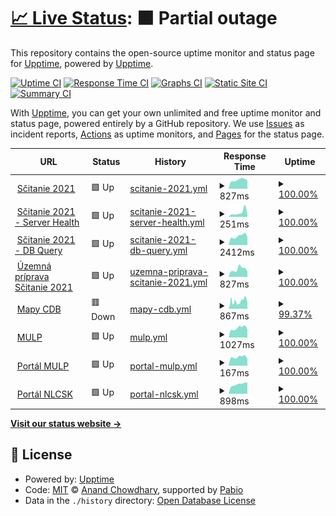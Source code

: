 # [📈 Live Status](https://demo.upptime.js.org): <!--live status--> **🟧 Partial outage**

This repository contains the open-source uptime monitor and status page for [Upptime](https://upptime.js.org), powered by [Upptime](https://github.com/upptime/upptime).

[![Uptime CI](https://github.com/d-michal/upptime/workflows/Uptime%20CI/badge.svg)](https://github.com/d-michal/upptime/actions?query=workflow%3A%22Uptime+CI%22)
[![Response Time CI](https://github.com/d-michal/upptime/workflows/Response%20Time%20CI/badge.svg)](https://github.com/d-michal/upptime/actions?query=workflow%3A%22Response+Time+CI%22)
[![Graphs CI](https://github.com/d-michal/upptime/workflows/Graphs%20CI/badge.svg)](https://github.com/d-michal/upptime/actions?query=workflow%3A%22Graphs+CI%22)
[![Static Site CI](https://github.com/d-michal/upptime/workflows/Static%20Site%20CI/badge.svg)](https://github.com/d-michal/upptime/actions?query=workflow%3A%22Static+Site+CI%22)
[![Summary CI](https://github.com/d-michal/upptime/workflows/Summary%20CI/badge.svg)](https://github.com/d-michal/upptime/actions?query=workflow%3A%22Summary+CI%22)

With [Upptime](https://upptime.js.org), you can get your own unlimited and free uptime monitor and status page, powered entirely by a GitHub repository. We use [Issues](https://github.com/upptime/upptime/issues) as incident reports, [Actions](https://github.com/d-michal/upptime/actions) as uptime monitors, and [Pages](https://demo.upptime.js.org) for the status page.

<!--start: status pages-->
<!-- This summary is generated by Upptime (https://github.com/upptime/upptime) -->
<!-- Do not edit this manually, your changes will be overwritten -->
<!-- prettier-ignore -->
| URL | Status | History | Response Time | Uptime |
| --- | ------ | ------- | ------------- | ------ |
| <img alt="" src="https://icons.duckduckgo.com/ip3/gis.scitanie.sk.ico" height="13"> [Sčitanie 2021](https://gis.scitanie.sk/portal/apps/sites/#/obyvatelia) | 🟩 Up | [scitanie-2021.yml](https://github.com/d-michal/upptime/commits/HEAD/history/scitanie-2021.yml) | <details><summary><img alt="Response time graph" src="./graphs/scitanie-2021/response-time-week.png" height="20"> 827ms</summary><br><a href="https://d-michal.github.io/upptime/history/scitanie-2021"><img alt="Response time 797" src="https://img.shields.io/endpoint?url=https%3A%2F%2Fraw.githubusercontent.com%2Fd-michal%2Fupptime%2FHEAD%2Fapi%2Fscitanie-2021%2Fresponse-time.json"></a><br><a href="https://d-michal.github.io/upptime/history/scitanie-2021"><img alt="24-hour response time 796" src="https://img.shields.io/endpoint?url=https%3A%2F%2Fraw.githubusercontent.com%2Fd-michal%2Fupptime%2FHEAD%2Fapi%2Fscitanie-2021%2Fresponse-time-day.json"></a><br><a href="https://d-michal.github.io/upptime/history/scitanie-2021"><img alt="7-day response time 827" src="https://img.shields.io/endpoint?url=https%3A%2F%2Fraw.githubusercontent.com%2Fd-michal%2Fupptime%2FHEAD%2Fapi%2Fscitanie-2021%2Fresponse-time-week.json"></a><br><a href="https://d-michal.github.io/upptime/history/scitanie-2021"><img alt="30-day response time 797" src="https://img.shields.io/endpoint?url=https%3A%2F%2Fraw.githubusercontent.com%2Fd-michal%2Fupptime%2FHEAD%2Fapi%2Fscitanie-2021%2Fresponse-time-month.json"></a><br><a href="https://d-michal.github.io/upptime/history/scitanie-2021"><img alt="1-year response time 797" src="https://img.shields.io/endpoint?url=https%3A%2F%2Fraw.githubusercontent.com%2Fd-michal%2Fupptime%2FHEAD%2Fapi%2Fscitanie-2021%2Fresponse-time-year.json"></a></details> | <details><summary><a href="https://d-michal.github.io/upptime/history/scitanie-2021">100.00%</a></summary><a href="https://d-michal.github.io/upptime/history/scitanie-2021"><img alt="All-time uptime 100.00%" src="https://img.shields.io/endpoint?url=https%3A%2F%2Fraw.githubusercontent.com%2Fd-michal%2Fupptime%2FHEAD%2Fapi%2Fscitanie-2021%2Fuptime.json"></a><br><a href="https://d-michal.github.io/upptime/history/scitanie-2021"><img alt="24-hour uptime 100.00%" src="https://img.shields.io/endpoint?url=https%3A%2F%2Fraw.githubusercontent.com%2Fd-michal%2Fupptime%2FHEAD%2Fapi%2Fscitanie-2021%2Fuptime-day.json"></a><br><a href="https://d-michal.github.io/upptime/history/scitanie-2021"><img alt="7-day uptime 100.00%" src="https://img.shields.io/endpoint?url=https%3A%2F%2Fraw.githubusercontent.com%2Fd-michal%2Fupptime%2FHEAD%2Fapi%2Fscitanie-2021%2Fuptime-week.json"></a><br><a href="https://d-michal.github.io/upptime/history/scitanie-2021"><img alt="30-day uptime 100.00%" src="https://img.shields.io/endpoint?url=https%3A%2F%2Fraw.githubusercontent.com%2Fd-michal%2Fupptime%2FHEAD%2Fapi%2Fscitanie-2021%2Fuptime-month.json"></a><br><a href="https://d-michal.github.io/upptime/history/scitanie-2021"><img alt="1-year uptime 100.00%" src="https://img.shields.io/endpoint?url=https%3A%2F%2Fraw.githubusercontent.com%2Fd-michal%2Fupptime%2FHEAD%2Fapi%2Fscitanie-2021%2Fuptime-year.json"></a></details>
| <img alt="" src="https://icons.duckduckgo.com/ip3/gis.scitanie.sk.ico" height="13"> [Sčitanie 2021 - Server Health](https://gis.scitanie.sk/server/rest/info/healthcheck?f=pjson) | 🟩 Up | [scitanie-2021-server-health.yml](https://github.com/d-michal/upptime/commits/HEAD/history/scitanie-2021-server-health.yml) | <details><summary><img alt="Response time graph" src="./graphs/scitanie-2021-server-health/response-time-week.png" height="20"> 251ms</summary><br><a href="https://d-michal.github.io/upptime/history/scitanie-2021-server-health"><img alt="Response time 186" src="https://img.shields.io/endpoint?url=https%3A%2F%2Fraw.githubusercontent.com%2Fd-michal%2Fupptime%2FHEAD%2Fapi%2Fscitanie-2021-server-health%2Fresponse-time.json"></a><br><a href="https://d-michal.github.io/upptime/history/scitanie-2021-server-health"><img alt="24-hour response time 142" src="https://img.shields.io/endpoint?url=https%3A%2F%2Fraw.githubusercontent.com%2Fd-michal%2Fupptime%2FHEAD%2Fapi%2Fscitanie-2021-server-health%2Fresponse-time-day.json"></a><br><a href="https://d-michal.github.io/upptime/history/scitanie-2021-server-health"><img alt="7-day response time 251" src="https://img.shields.io/endpoint?url=https%3A%2F%2Fraw.githubusercontent.com%2Fd-michal%2Fupptime%2FHEAD%2Fapi%2Fscitanie-2021-server-health%2Fresponse-time-week.json"></a><br><a href="https://d-michal.github.io/upptime/history/scitanie-2021-server-health"><img alt="30-day response time 194" src="https://img.shields.io/endpoint?url=https%3A%2F%2Fraw.githubusercontent.com%2Fd-michal%2Fupptime%2FHEAD%2Fapi%2Fscitanie-2021-server-health%2Fresponse-time-month.json"></a><br><a href="https://d-michal.github.io/upptime/history/scitanie-2021-server-health"><img alt="1-year response time 186" src="https://img.shields.io/endpoint?url=https%3A%2F%2Fraw.githubusercontent.com%2Fd-michal%2Fupptime%2FHEAD%2Fapi%2Fscitanie-2021-server-health%2Fresponse-time-year.json"></a></details> | <details><summary><a href="https://d-michal.github.io/upptime/history/scitanie-2021-server-health">100.00%</a></summary><a href="https://d-michal.github.io/upptime/history/scitanie-2021-server-health"><img alt="All-time uptime 100.00%" src="https://img.shields.io/endpoint?url=https%3A%2F%2Fraw.githubusercontent.com%2Fd-michal%2Fupptime%2FHEAD%2Fapi%2Fscitanie-2021-server-health%2Fuptime.json"></a><br><a href="https://d-michal.github.io/upptime/history/scitanie-2021-server-health"><img alt="24-hour uptime 100.00%" src="https://img.shields.io/endpoint?url=https%3A%2F%2Fraw.githubusercontent.com%2Fd-michal%2Fupptime%2FHEAD%2Fapi%2Fscitanie-2021-server-health%2Fuptime-day.json"></a><br><a href="https://d-michal.github.io/upptime/history/scitanie-2021-server-health"><img alt="7-day uptime 100.00%" src="https://img.shields.io/endpoint?url=https%3A%2F%2Fraw.githubusercontent.com%2Fd-michal%2Fupptime%2FHEAD%2Fapi%2Fscitanie-2021-server-health%2Fuptime-week.json"></a><br><a href="https://d-michal.github.io/upptime/history/scitanie-2021-server-health"><img alt="30-day uptime 100.00%" src="https://img.shields.io/endpoint?url=https%3A%2F%2Fraw.githubusercontent.com%2Fd-michal%2Fupptime%2FHEAD%2Fapi%2Fscitanie-2021-server-health%2Fuptime-month.json"></a><br><a href="https://d-michal.github.io/upptime/history/scitanie-2021-server-health"><img alt="1-year uptime 100.00%" src="https://img.shields.io/endpoint?url=https%3A%2F%2Fraw.githubusercontent.com%2Fd-michal%2Fupptime%2FHEAD%2Fapi%2Fscitanie-2021-server-health%2Fuptime-year.json"></a></details>
| <img alt="" src="https://icons.duckduckgo.com/ip3/gis.scitanie.sk.ico" height="13"> [Sčitanie 2021 - DB Query](https://gis.scitanie.sk/server/rest/services/Hosted/obyv_roz_hustota_pocet/FeatureServer/9/query?where=1%3D1&outFields=spolu&f=json) | 🟩 Up | [scitanie-2021-db-query.yml](https://github.com/d-michal/upptime/commits/HEAD/history/scitanie-2021-db-query.yml) | <details><summary><img alt="Response time graph" src="./graphs/scitanie-2021-db-query/response-time-week.png" height="20"> 2412ms</summary><br><a href="https://d-michal.github.io/upptime/history/scitanie-2021-db-query"><img alt="Response time 2429" src="https://img.shields.io/endpoint?url=https%3A%2F%2Fraw.githubusercontent.com%2Fd-michal%2Fupptime%2FHEAD%2Fapi%2Fscitanie-2021-db-query%2Fresponse-time.json"></a><br><a href="https://d-michal.github.io/upptime/history/scitanie-2021-db-query"><img alt="24-hour response time 2159" src="https://img.shields.io/endpoint?url=https%3A%2F%2Fraw.githubusercontent.com%2Fd-michal%2Fupptime%2FHEAD%2Fapi%2Fscitanie-2021-db-query%2Fresponse-time-day.json"></a><br><a href="https://d-michal.github.io/upptime/history/scitanie-2021-db-query"><img alt="7-day response time 2412" src="https://img.shields.io/endpoint?url=https%3A%2F%2Fraw.githubusercontent.com%2Fd-michal%2Fupptime%2FHEAD%2Fapi%2Fscitanie-2021-db-query%2Fresponse-time-week.json"></a><br><a href="https://d-michal.github.io/upptime/history/scitanie-2021-db-query"><img alt="30-day response time 2483" src="https://img.shields.io/endpoint?url=https%3A%2F%2Fraw.githubusercontent.com%2Fd-michal%2Fupptime%2FHEAD%2Fapi%2Fscitanie-2021-db-query%2Fresponse-time-month.json"></a><br><a href="https://d-michal.github.io/upptime/history/scitanie-2021-db-query"><img alt="1-year response time 2429" src="https://img.shields.io/endpoint?url=https%3A%2F%2Fraw.githubusercontent.com%2Fd-michal%2Fupptime%2FHEAD%2Fapi%2Fscitanie-2021-db-query%2Fresponse-time-year.json"></a></details> | <details><summary><a href="https://d-michal.github.io/upptime/history/scitanie-2021-db-query">100.00%</a></summary><a href="https://d-michal.github.io/upptime/history/scitanie-2021-db-query"><img alt="All-time uptime 100.00%" src="https://img.shields.io/endpoint?url=https%3A%2F%2Fraw.githubusercontent.com%2Fd-michal%2Fupptime%2FHEAD%2Fapi%2Fscitanie-2021-db-query%2Fuptime.json"></a><br><a href="https://d-michal.github.io/upptime/history/scitanie-2021-db-query"><img alt="24-hour uptime 100.00%" src="https://img.shields.io/endpoint?url=https%3A%2F%2Fraw.githubusercontent.com%2Fd-michal%2Fupptime%2FHEAD%2Fapi%2Fscitanie-2021-db-query%2Fuptime-day.json"></a><br><a href="https://d-michal.github.io/upptime/history/scitanie-2021-db-query"><img alt="7-day uptime 100.00%" src="https://img.shields.io/endpoint?url=https%3A%2F%2Fraw.githubusercontent.com%2Fd-michal%2Fupptime%2FHEAD%2Fapi%2Fscitanie-2021-db-query%2Fuptime-week.json"></a><br><a href="https://d-michal.github.io/upptime/history/scitanie-2021-db-query"><img alt="30-day uptime 100.00%" src="https://img.shields.io/endpoint?url=https%3A%2F%2Fraw.githubusercontent.com%2Fd-michal%2Fupptime%2FHEAD%2Fapi%2Fscitanie-2021-db-query%2Fuptime-month.json"></a><br><a href="https://d-michal.github.io/upptime/history/scitanie-2021-db-query"><img alt="1-year uptime 100.00%" src="https://img.shields.io/endpoint?url=https%3A%2F%2Fraw.githubusercontent.com%2Fd-michal%2Fupptime%2FHEAD%2Fapi%2Fscitanie-2021-db-query%2Fuptime-year.json"></a></details>
| <img alt="" src="https://icons.duckduckgo.com/ip3/censusup.statistics.sk.ico" height="13"> [Územná príprava Sčitanie 2021](https://censusup.statistics.sk/portal/home/) | 🟩 Up | [uzemna-priprava-scitanie-2021.yml](https://github.com/d-michal/upptime/commits/HEAD/history/uzemna-priprava-scitanie-2021.yml) | <details><summary><img alt="Response time graph" src="./graphs/uzemna-priprava-scitanie-2021/response-time-week.png" height="20"> 827ms</summary><br><a href="https://d-michal.github.io/upptime/history/uzemna-priprava-scitanie-2021"><img alt="Response time 1354" src="https://img.shields.io/endpoint?url=https%3A%2F%2Fraw.githubusercontent.com%2Fd-michal%2Fupptime%2FHEAD%2Fapi%2Fuzemna-priprava-scitanie-2021%2Fresponse-time.json"></a><br><a href="https://d-michal.github.io/upptime/history/uzemna-priprava-scitanie-2021"><img alt="24-hour response time 591" src="https://img.shields.io/endpoint?url=https%3A%2F%2Fraw.githubusercontent.com%2Fd-michal%2Fupptime%2FHEAD%2Fapi%2Fuzemna-priprava-scitanie-2021%2Fresponse-time-day.json"></a><br><a href="https://d-michal.github.io/upptime/history/uzemna-priprava-scitanie-2021"><img alt="7-day response time 827" src="https://img.shields.io/endpoint?url=https%3A%2F%2Fraw.githubusercontent.com%2Fd-michal%2Fupptime%2FHEAD%2Fapi%2Fuzemna-priprava-scitanie-2021%2Fresponse-time-week.json"></a><br><a href="https://d-michal.github.io/upptime/history/uzemna-priprava-scitanie-2021"><img alt="30-day response time 792" src="https://img.shields.io/endpoint?url=https%3A%2F%2Fraw.githubusercontent.com%2Fd-michal%2Fupptime%2FHEAD%2Fapi%2Fuzemna-priprava-scitanie-2021%2Fresponse-time-month.json"></a><br><a href="https://d-michal.github.io/upptime/history/uzemna-priprava-scitanie-2021"><img alt="1-year response time 1354" src="https://img.shields.io/endpoint?url=https%3A%2F%2Fraw.githubusercontent.com%2Fd-michal%2Fupptime%2FHEAD%2Fapi%2Fuzemna-priprava-scitanie-2021%2Fresponse-time-year.json"></a></details> | <details><summary><a href="https://d-michal.github.io/upptime/history/uzemna-priprava-scitanie-2021">100.00%</a></summary><a href="https://d-michal.github.io/upptime/history/uzemna-priprava-scitanie-2021"><img alt="All-time uptime 100.00%" src="https://img.shields.io/endpoint?url=https%3A%2F%2Fraw.githubusercontent.com%2Fd-michal%2Fupptime%2FHEAD%2Fapi%2Fuzemna-priprava-scitanie-2021%2Fuptime.json"></a><br><a href="https://d-michal.github.io/upptime/history/uzemna-priprava-scitanie-2021"><img alt="24-hour uptime 100.00%" src="https://img.shields.io/endpoint?url=https%3A%2F%2Fraw.githubusercontent.com%2Fd-michal%2Fupptime%2FHEAD%2Fapi%2Fuzemna-priprava-scitanie-2021%2Fuptime-day.json"></a><br><a href="https://d-michal.github.io/upptime/history/uzemna-priprava-scitanie-2021"><img alt="7-day uptime 100.00%" src="https://img.shields.io/endpoint?url=https%3A%2F%2Fraw.githubusercontent.com%2Fd-michal%2Fupptime%2FHEAD%2Fapi%2Fuzemna-priprava-scitanie-2021%2Fuptime-week.json"></a><br><a href="https://d-michal.github.io/upptime/history/uzemna-priprava-scitanie-2021"><img alt="30-day uptime 100.00%" src="https://img.shields.io/endpoint?url=https%3A%2F%2Fraw.githubusercontent.com%2Fd-michal%2Fupptime%2FHEAD%2Fapi%2Fuzemna-priprava-scitanie-2021%2Fuptime-month.json"></a><br><a href="https://d-michal.github.io/upptime/history/uzemna-priprava-scitanie-2021"><img alt="1-year uptime 100.00%" src="https://img.shields.io/endpoint?url=https%3A%2F%2Fraw.githubusercontent.com%2Fd-michal%2Fupptime%2FHEAD%2Fapi%2Fuzemna-priprava-scitanie-2021%2Fuptime-year.json"></a></details>
| <img alt="" src="https://icons.duckduckgo.com/ip3/ismcs.cdb.sk.ico" height="13"> [Mapy CDB](https://ismcs.cdb.sk/mapviewer) | 🟥 Down | [mapy-cdb.yml](https://github.com/d-michal/upptime/commits/HEAD/history/mapy-cdb.yml) | <details><summary><img alt="Response time graph" src="./graphs/mapy-cdb/response-time-week.png" height="20"> 867ms</summary><br><a href="https://d-michal.github.io/upptime/history/mapy-cdb"><img alt="Response time 986" src="https://img.shields.io/endpoint?url=https%3A%2F%2Fraw.githubusercontent.com%2Fd-michal%2Fupptime%2FHEAD%2Fapi%2Fmapy-cdb%2Fresponse-time.json"></a><br><a href="https://d-michal.github.io/upptime/history/mapy-cdb"><img alt="24-hour response time 687" src="https://img.shields.io/endpoint?url=https%3A%2F%2Fraw.githubusercontent.com%2Fd-michal%2Fupptime%2FHEAD%2Fapi%2Fmapy-cdb%2Fresponse-time-day.json"></a><br><a href="https://d-michal.github.io/upptime/history/mapy-cdb"><img alt="7-day response time 867" src="https://img.shields.io/endpoint?url=https%3A%2F%2Fraw.githubusercontent.com%2Fd-michal%2Fupptime%2FHEAD%2Fapi%2Fmapy-cdb%2Fresponse-time-week.json"></a><br><a href="https://d-michal.github.io/upptime/history/mapy-cdb"><img alt="30-day response time 984" src="https://img.shields.io/endpoint?url=https%3A%2F%2Fraw.githubusercontent.com%2Fd-michal%2Fupptime%2FHEAD%2Fapi%2Fmapy-cdb%2Fresponse-time-month.json"></a><br><a href="https://d-michal.github.io/upptime/history/mapy-cdb"><img alt="1-year response time 986" src="https://img.shields.io/endpoint?url=https%3A%2F%2Fraw.githubusercontent.com%2Fd-michal%2Fupptime%2FHEAD%2Fapi%2Fmapy-cdb%2Fresponse-time-year.json"></a></details> | <details><summary><a href="https://d-michal.github.io/upptime/history/mapy-cdb">99.37%</a></summary><a href="https://d-michal.github.io/upptime/history/mapy-cdb"><img alt="All-time uptime 98.30%" src="https://img.shields.io/endpoint?url=https%3A%2F%2Fraw.githubusercontent.com%2Fd-michal%2Fupptime%2FHEAD%2Fapi%2Fmapy-cdb%2Fuptime.json"></a><br><a href="https://d-michal.github.io/upptime/history/mapy-cdb"><img alt="24-hour uptime 99.99%" src="https://img.shields.io/endpoint?url=https%3A%2F%2Fraw.githubusercontent.com%2Fd-michal%2Fupptime%2FHEAD%2Fapi%2Fmapy-cdb%2Fuptime-day.json"></a><br><a href="https://d-michal.github.io/upptime/history/mapy-cdb"><img alt="7-day uptime 99.37%" src="https://img.shields.io/endpoint?url=https%3A%2F%2Fraw.githubusercontent.com%2Fd-michal%2Fupptime%2FHEAD%2Fapi%2Fmapy-cdb%2Fuptime-week.json"></a><br><a href="https://d-michal.github.io/upptime/history/mapy-cdb"><img alt="30-day uptime 98.37%" src="https://img.shields.io/endpoint?url=https%3A%2F%2Fraw.githubusercontent.com%2Fd-michal%2Fupptime%2FHEAD%2Fapi%2Fmapy-cdb%2Fuptime-month.json"></a><br><a href="https://d-michal.github.io/upptime/history/mapy-cdb"><img alt="1-year uptime 98.30%" src="https://img.shields.io/endpoint?url=https%3A%2F%2Fraw.githubusercontent.com%2Fd-michal%2Fupptime%2FHEAD%2Fapi%2Fmapy-cdb%2Fuptime-year.json"></a></details>
| <img alt="" src="https://icons.duckduckgo.com/ip3/mulp.nlcsk.org.ico" height="13"> [MULP](https://mulp.nlcsk.org/webgiseditor) | 🟩 Up | [mulp.yml](https://github.com/d-michal/upptime/commits/HEAD/history/mulp.yml) | <details><summary><img alt="Response time graph" src="./graphs/mulp/response-time-week.png" height="20"> 1027ms</summary><br><a href="https://d-michal.github.io/upptime/history/mulp"><img alt="Response time 1300" src="https://img.shields.io/endpoint?url=https%3A%2F%2Fraw.githubusercontent.com%2Fd-michal%2Fupptime%2FHEAD%2Fapi%2Fmulp%2Fresponse-time.json"></a><br><a href="https://d-michal.github.io/upptime/history/mulp"><img alt="24-hour response time 851" src="https://img.shields.io/endpoint?url=https%3A%2F%2Fraw.githubusercontent.com%2Fd-michal%2Fupptime%2FHEAD%2Fapi%2Fmulp%2Fresponse-time-day.json"></a><br><a href="https://d-michal.github.io/upptime/history/mulp"><img alt="7-day response time 1027" src="https://img.shields.io/endpoint?url=https%3A%2F%2Fraw.githubusercontent.com%2Fd-michal%2Fupptime%2FHEAD%2Fapi%2Fmulp%2Fresponse-time-week.json"></a><br><a href="https://d-michal.github.io/upptime/history/mulp"><img alt="30-day response time 1214" src="https://img.shields.io/endpoint?url=https%3A%2F%2Fraw.githubusercontent.com%2Fd-michal%2Fupptime%2FHEAD%2Fapi%2Fmulp%2Fresponse-time-month.json"></a><br><a href="https://d-michal.github.io/upptime/history/mulp"><img alt="1-year response time 1300" src="https://img.shields.io/endpoint?url=https%3A%2F%2Fraw.githubusercontent.com%2Fd-michal%2Fupptime%2FHEAD%2Fapi%2Fmulp%2Fresponse-time-year.json"></a></details> | <details><summary><a href="https://d-michal.github.io/upptime/history/mulp">100.00%</a></summary><a href="https://d-michal.github.io/upptime/history/mulp"><img alt="All-time uptime 100.00%" src="https://img.shields.io/endpoint?url=https%3A%2F%2Fraw.githubusercontent.com%2Fd-michal%2Fupptime%2FHEAD%2Fapi%2Fmulp%2Fuptime.json"></a><br><a href="https://d-michal.github.io/upptime/history/mulp"><img alt="24-hour uptime 100.00%" src="https://img.shields.io/endpoint?url=https%3A%2F%2Fraw.githubusercontent.com%2Fd-michal%2Fupptime%2FHEAD%2Fapi%2Fmulp%2Fuptime-day.json"></a><br><a href="https://d-michal.github.io/upptime/history/mulp"><img alt="7-day uptime 100.00%" src="https://img.shields.io/endpoint?url=https%3A%2F%2Fraw.githubusercontent.com%2Fd-michal%2Fupptime%2FHEAD%2Fapi%2Fmulp%2Fuptime-week.json"></a><br><a href="https://d-michal.github.io/upptime/history/mulp"><img alt="30-day uptime 100.00%" src="https://img.shields.io/endpoint?url=https%3A%2F%2Fraw.githubusercontent.com%2Fd-michal%2Fupptime%2FHEAD%2Fapi%2Fmulp%2Fuptime-month.json"></a><br><a href="https://d-michal.github.io/upptime/history/mulp"><img alt="1-year uptime 100.00%" src="https://img.shields.io/endpoint?url=https%3A%2F%2Fraw.githubusercontent.com%2Fd-michal%2Fupptime%2FHEAD%2Fapi%2Fmulp%2Fuptime-year.json"></a></details>
| <img alt="" src="https://icons.duckduckgo.com/ip3/mulp.nlcsk.org.ico" height="13"> [Portál MULP](https://mulp.nlcsk.org/portal/home/) | 🟩 Up | [portal-mulp.yml](https://github.com/d-michal/upptime/commits/HEAD/history/portal-mulp.yml) | <details><summary><img alt="Response time graph" src="./graphs/portal-mulp/response-time-week.png" height="20"> 167ms</summary><br><a href="https://d-michal.github.io/upptime/history/portal-mulp"><img alt="Response time 163" src="https://img.shields.io/endpoint?url=https%3A%2F%2Fraw.githubusercontent.com%2Fd-michal%2Fupptime%2FHEAD%2Fapi%2Fportal-mulp%2Fresponse-time.json"></a><br><a href="https://d-michal.github.io/upptime/history/portal-mulp"><img alt="24-hour response time 132" src="https://img.shields.io/endpoint?url=https%3A%2F%2Fraw.githubusercontent.com%2Fd-michal%2Fupptime%2FHEAD%2Fapi%2Fportal-mulp%2Fresponse-time-day.json"></a><br><a href="https://d-michal.github.io/upptime/history/portal-mulp"><img alt="7-day response time 167" src="https://img.shields.io/endpoint?url=https%3A%2F%2Fraw.githubusercontent.com%2Fd-michal%2Fupptime%2FHEAD%2Fapi%2Fportal-mulp%2Fresponse-time-week.json"></a><br><a href="https://d-michal.github.io/upptime/history/portal-mulp"><img alt="30-day response time 164" src="https://img.shields.io/endpoint?url=https%3A%2F%2Fraw.githubusercontent.com%2Fd-michal%2Fupptime%2FHEAD%2Fapi%2Fportal-mulp%2Fresponse-time-month.json"></a><br><a href="https://d-michal.github.io/upptime/history/portal-mulp"><img alt="1-year response time 163" src="https://img.shields.io/endpoint?url=https%3A%2F%2Fraw.githubusercontent.com%2Fd-michal%2Fupptime%2FHEAD%2Fapi%2Fportal-mulp%2Fresponse-time-year.json"></a></details> | <details><summary><a href="https://d-michal.github.io/upptime/history/portal-mulp">100.00%</a></summary><a href="https://d-michal.github.io/upptime/history/portal-mulp"><img alt="All-time uptime 100.00%" src="https://img.shields.io/endpoint?url=https%3A%2F%2Fraw.githubusercontent.com%2Fd-michal%2Fupptime%2FHEAD%2Fapi%2Fportal-mulp%2Fuptime.json"></a><br><a href="https://d-michal.github.io/upptime/history/portal-mulp"><img alt="24-hour uptime 100.00%" src="https://img.shields.io/endpoint?url=https%3A%2F%2Fraw.githubusercontent.com%2Fd-michal%2Fupptime%2FHEAD%2Fapi%2Fportal-mulp%2Fuptime-day.json"></a><br><a href="https://d-michal.github.io/upptime/history/portal-mulp"><img alt="7-day uptime 100.00%" src="https://img.shields.io/endpoint?url=https%3A%2F%2Fraw.githubusercontent.com%2Fd-michal%2Fupptime%2FHEAD%2Fapi%2Fportal-mulp%2Fuptime-week.json"></a><br><a href="https://d-michal.github.io/upptime/history/portal-mulp"><img alt="30-day uptime 100.00%" src="https://img.shields.io/endpoint?url=https%3A%2F%2Fraw.githubusercontent.com%2Fd-michal%2Fupptime%2FHEAD%2Fapi%2Fportal-mulp%2Fuptime-month.json"></a><br><a href="https://d-michal.github.io/upptime/history/portal-mulp"><img alt="1-year uptime 100.00%" src="https://img.shields.io/endpoint?url=https%3A%2F%2Fraw.githubusercontent.com%2Fd-michal%2Fupptime%2FHEAD%2Fapi%2Fportal-mulp%2Fuptime-year.json"></a></details>
| <img alt="" src="https://icons.duckduckgo.com/ip3/gis.nlcsk.org.ico" height="13"> [Portál NLCSK](https://gis.nlcsk.org/portal/home/) | 🟩 Up | [portal-nlcsk.yml](https://github.com/d-michal/upptime/commits/HEAD/history/portal-nlcsk.yml) | <details><summary><img alt="Response time graph" src="./graphs/portal-nlcsk/response-time-week.png" height="20"> 898ms</summary><br><a href="https://d-michal.github.io/upptime/history/portal-nlcsk"><img alt="Response time 986" src="https://img.shields.io/endpoint?url=https%3A%2F%2Fraw.githubusercontent.com%2Fd-michal%2Fupptime%2FHEAD%2Fapi%2Fportal-nlcsk%2Fresponse-time.json"></a><br><a href="https://d-michal.github.io/upptime/history/portal-nlcsk"><img alt="24-hour response time 1040" src="https://img.shields.io/endpoint?url=https%3A%2F%2Fraw.githubusercontent.com%2Fd-michal%2Fupptime%2FHEAD%2Fapi%2Fportal-nlcsk%2Fresponse-time-day.json"></a><br><a href="https://d-michal.github.io/upptime/history/portal-nlcsk"><img alt="7-day response time 898" src="https://img.shields.io/endpoint?url=https%3A%2F%2Fraw.githubusercontent.com%2Fd-michal%2Fupptime%2FHEAD%2Fapi%2Fportal-nlcsk%2Fresponse-time-week.json"></a><br><a href="https://d-michal.github.io/upptime/history/portal-nlcsk"><img alt="30-day response time 997" src="https://img.shields.io/endpoint?url=https%3A%2F%2Fraw.githubusercontent.com%2Fd-michal%2Fupptime%2FHEAD%2Fapi%2Fportal-nlcsk%2Fresponse-time-month.json"></a><br><a href="https://d-michal.github.io/upptime/history/portal-nlcsk"><img alt="1-year response time 986" src="https://img.shields.io/endpoint?url=https%3A%2F%2Fraw.githubusercontent.com%2Fd-michal%2Fupptime%2FHEAD%2Fapi%2Fportal-nlcsk%2Fresponse-time-year.json"></a></details> | <details><summary><a href="https://d-michal.github.io/upptime/history/portal-nlcsk">100.00%</a></summary><a href="https://d-michal.github.io/upptime/history/portal-nlcsk"><img alt="All-time uptime 100.00%" src="https://img.shields.io/endpoint?url=https%3A%2F%2Fraw.githubusercontent.com%2Fd-michal%2Fupptime%2FHEAD%2Fapi%2Fportal-nlcsk%2Fuptime.json"></a><br><a href="https://d-michal.github.io/upptime/history/portal-nlcsk"><img alt="24-hour uptime 100.00%" src="https://img.shields.io/endpoint?url=https%3A%2F%2Fraw.githubusercontent.com%2Fd-michal%2Fupptime%2FHEAD%2Fapi%2Fportal-nlcsk%2Fuptime-day.json"></a><br><a href="https://d-michal.github.io/upptime/history/portal-nlcsk"><img alt="7-day uptime 100.00%" src="https://img.shields.io/endpoint?url=https%3A%2F%2Fraw.githubusercontent.com%2Fd-michal%2Fupptime%2FHEAD%2Fapi%2Fportal-nlcsk%2Fuptime-week.json"></a><br><a href="https://d-michal.github.io/upptime/history/portal-nlcsk"><img alt="30-day uptime 100.00%" src="https://img.shields.io/endpoint?url=https%3A%2F%2Fraw.githubusercontent.com%2Fd-michal%2Fupptime%2FHEAD%2Fapi%2Fportal-nlcsk%2Fuptime-month.json"></a><br><a href="https://d-michal.github.io/upptime/history/portal-nlcsk"><img alt="1-year uptime 100.00%" src="https://img.shields.io/endpoint?url=https%3A%2F%2Fraw.githubusercontent.com%2Fd-michal%2Fupptime%2FHEAD%2Fapi%2Fportal-nlcsk%2Fuptime-year.json"></a></details>

<!--end: status pages-->

[**Visit our status website →**](https://d-michal.github.io/upptime/)

## 📄 License

- Powered by: [Upptime](https://github.com/upptime/upptime)
- Code: [MIT](./LICENSE) © [Anand Chowdhary](https://anandchowdhary.com), supported by [Pabio](https://pabio.com)
- Data in the `./history` directory: [Open Database License](https://opendatacommons.org/licenses/odbl/1-0/)
